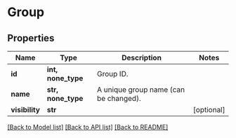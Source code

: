 # Group


## Properties
Name | Type | Description | Notes
------------ | ------------- | ------------- | -------------
**id** | **int, none_type** | Group ID. | 
**name** | **str, none_type** | A unique group name (can be changed). | 
**visibility** | **str** |  | [optional] 

[[Back to Model list]](../README.md#documentation-for-models) [[Back to API list]](../README.md#documentation-for-api-endpoints) [[Back to README]](../README.md)


